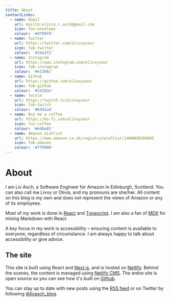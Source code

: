 ```yaml
---
title: About
contactLinks:
  - name: Email
    url: mailto:olivia.c.asch@gmail.com
    icon: fas-envelope
    colour: '#4799f0'
  - name: Twitter
    url: https://twitter.com/olivvysaur
    icon: fab-twitter
    colour: '#1da1f2'
  - name: Instagram
    url: https://www.instagram.com/olivvysaur
    icon: fab-instagram
    colour: '#e1306c'
  - name: Github
    url: https://github.com/olivvysaur
    icon: fab-github
    colour: '#24292e'
  - name: Twitch
    url: https://twitch.tv/olivvysaur
    icon: fab-twitch
    colour: '#6441a4'
  - name: Buy me a coffee
    url: https://ko-fi.com/olivvysaur
    icon: fas-coffee
    colour: '#ed6a65'
  - name: Amazon wishlist
    url: https://www.amazon.co.uk/registry/wishlist/14HWQUQV6686D
    icon: fab-amazon
    colour: '#ff9900'
---
```


# About

I am Liv Asch, a Software Engineer for Amazon in Edinburgh, Scotland. You can
also call me Livvy or Olivia, and my pronouns are she/her. All content on this
blog is my own and does not represent the views of Amazon or any of its
employees.

Most of my work is done in [React](https://reactjs.org) and
[Typescript](https://www.typescriptlang.org). I am also a fan of
[MDX](https://mdxjs.com) for mixing Markdown with React.

A key focus in my work is accessibility – ensuring content is available to
everyone, regardless of circumstance. I am always happy to talk about
accessibility or give advice.

## The site

This site is built using React and [Next.js](https://nextjs.org), and is hosted
on [Netlify](https://netlify.com). Behind the scenes, the content is managed
using [Netlify CMS](https://www.netlifycms.org). The entire site is open source
so you can see how it's built on
[Github](https://github.com/olivvysaur/livasch.com).

You can stay up to date with new posts using the [RSS feed](/atom.xml) or on
Twitter by following [@livasch_blog](https://twitter.com/livasch_blog).
